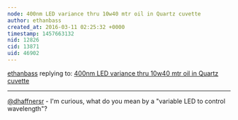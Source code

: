 ```yaml
---
node: 400nm LED variance thru 10w40 mtr oil in Quartz cuvette
author: ethanbass
created_at: 2016-03-11 02:25:32 +0000
timestamp: 1457663132
nid: 12826
cid: 13871
uid: 46902
---
```




[ethanbass](../profile/ethanbass) replying to: [400nm LED variance thru 10w40 mtr oil in Quartz cuvette](../notes/dhaffnersr/03-10-2016/400nm-led-variance-thru-10w40-mtr-oil-in-quartz-cuvette)

----
[@dhaffnersr](/profile/dhaffnersr) - I'm curious, what do you mean by a "variable LED to control wavelength"? 